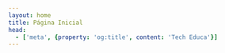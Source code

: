 ```yaml
---
layout: home
title: Página Inicial
head:
  - ['meta', {property: 'og:title', content: 'Tech Educa'}]
---
```


<script setup lang="ts">
import Home from '@theme/components/Home.vue';
import topicos from "./routes_topicos";
import caminhos from "./routes_caminhos";
</script>

<Home
:linksTopicos="topicos"
:linksCaminhos="caminhos"
/>
